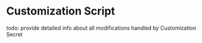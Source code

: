 # Customization Script

todo: provide detailed info about all modifications handled by Customization Secret